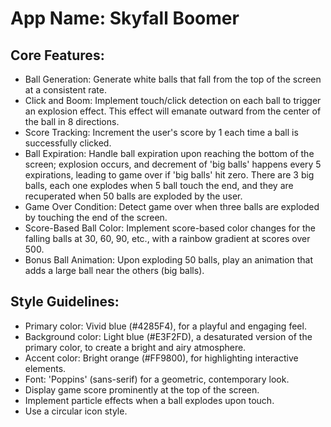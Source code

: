 # **App Name**: Skyfall Boomer

## Core Features:

- Ball Generation: Generate white balls that fall from the top of the screen at a consistent rate.
- Click and Boom: Implement touch/click detection on each ball to trigger an explosion effect. This effect will emanate outward from the center of the ball in 8 directions.
- Score Tracking: Increment the user's score by 1 each time a ball is successfully clicked.
- Ball Expiration: Handle ball expiration upon reaching the bottom of the screen; explosion occurs, and decrement of 'big balls' happens every 5 expirations, leading to game over if 'big balls' hit zero. There are 3 big balls, each one explodes when 5 ball touch the end, and they are recuperated when 50 balls are exploded by the user.
- Game Over Condition: Detect game over when three balls are exploded by touching the end of the screen.
- Score-Based Ball Color: Implement score-based color changes for the falling balls at 30, 60, 90, etc., with a rainbow gradient at scores over 500.
- Bonus Ball Animation: Upon exploding 50 balls, play an animation that adds a large ball near the others (big balls).

## Style Guidelines:

- Primary color: Vivid blue (#4285F4), for a playful and engaging feel.
- Background color: Light blue (#E3F2FD), a desaturated version of the primary color, to create a bright and airy atmosphere.
- Accent color: Bright orange (#FF9800), for highlighting interactive elements.
- Font: 'Poppins' (sans-serif) for a geometric, contemporary look.
- Display game score prominently at the top of the screen.
- Implement particle effects when a ball explodes upon touch.
- Use a circular icon style.